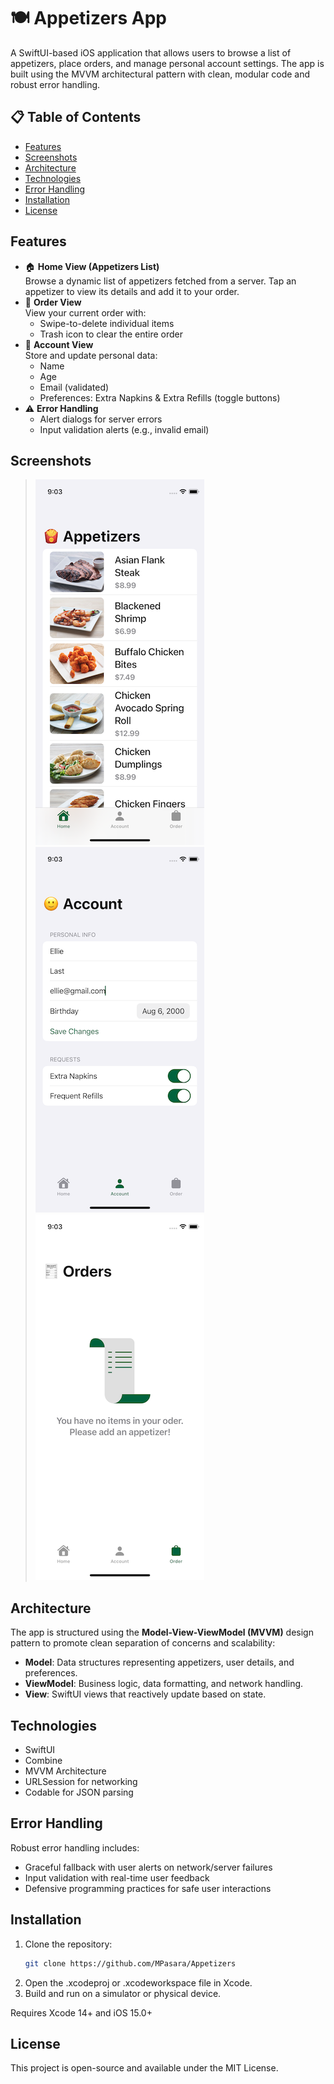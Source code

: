 # 🍽️ Appetizers App
A SwiftUI-based iOS application that allows users to browse a list of appetizers, place orders, and manage personal account settings. The app is built using the MVVM architectural pattern with clean, modular code and robust error handling.

## 📋 Table of Contents
- [Features](#features)
- [Screenshots](#screenshots)
- [Architecture](#architecture)
- [Technologies](#technologies)
- [Error Handling](#error-handling)
- [Installation](#installation)
- [License](#license)

## Features
- 🏠 **Home View (Appetizers List)**  
  Browse a dynamic list of appetizers fetched from a server. Tap an appetizer to view its details and add it to your order.
- 🧾 **Order View**  
  View your current order with:
  - Swipe-to-delete individual items
  - Trash icon to clear the entire order
- 👤 **Account View**  
  Store and update personal data:
  - Name
  - Age
  - Email (validated)
  - Preferences: Extra Napkins & Extra Refills (toggle buttons)
- ⚠️ **Error Handling**  
  - Alert dialogs for server errors
  - Input validation alerts (e.g., invalid email)

## Screenshots
> ![Home View](Screenshots/appetizers-home.png)
> ![Account View](Screenshots/appetizers-account.png)
> ![Order View](Screenshots/appetizers-order.png)

## Architecture
The app is structured using the **Model-View-ViewModel (MVVM)** design pattern to promote clean separation of concerns and scalability:
- **Model**: Data structures representing appetizers, user details, and preferences.
- **ViewModel**: Business logic, data formatting, and network handling.
- **View**: SwiftUI views that reactively update based on state.

## Technologies
- SwiftUI
- Combine
- MVVM Architecture
- URLSession for networking
- Codable for JSON parsing

## Error Handling
Robust error handling includes:
- Graceful fallback with user alerts on network/server failures
- Input validation with real-time user feedback
- Defensive programming practices for safe user interactions

## Installation
1. Clone the repository:
   ```bash
   git clone https://github.com/MPasara/Appetizers
   ```
2. Open the .xcodeproj or .xcodeworkspace file in Xcode.
3. Build and run on a simulator or physical device.

Requires Xcode 14+ and iOS 15.0+

## License
This project is open-source and available under the MIT License.
